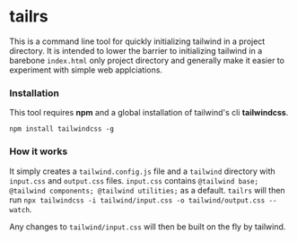 # tailrs

This is a command line tool for quickly initializing tailwind in a project directory. It is intended to lower the barrier to initializing tailwind in a barebone `index.html` only project directory and generally make it easier to experiment with simple web applciations.

### Installation

This tool requires **npm** and a global installation of tailwind's cli **tailwindcss**. 

```
npm install tailwindcss -g
```

### How it works

It simply creates a `tailwind.config.js` file and a `tailwind` directory with `input.css` and `output.css` files. `input.css` contains `@tailwind base; @tailwind components; @tailwind utilities;` as a default. `tailrs` will then run `npx tailwindcss -i tailwind/input.css -o tailwind/output.css --watch`. 

Any changes to `tailwind/input.css` will then be built on the fly by tailwind. 

